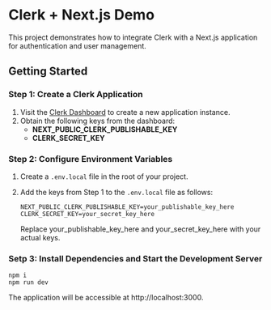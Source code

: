 # Clerk + Next.js Demo

This project demonstrates how to integrate Clerk with a Next.js application for authentication and user management.

## Getting Started

### Step 1: Create a Clerk Application

1. Visit the [Clerk Dashboard](https://dashboard.clerk.com/apps) to create a new application instance.
2. Obtain the following keys from the dashboard:
   - **NEXT_PUBLIC_CLERK_PUBLISHABLE_KEY**
   - **CLERK_SECRET_KEY**

### Step 2: Configure Environment Variables

1. Create a `.env.local` file in the root of your project.
2. Add the keys from Step 1 to the `.env.local` file as follows:

   ```env
   NEXT_PUBLIC_CLERK_PUBLISHABLE_KEY=your_publishable_key_here
   CLERK_SECRET_KEY=your_secret_key_here
   ```

   Replace your_publishable_key_here and your_secret_key_here with your actual keys.

### Setp 3: Install Dependencies and Start the Development Server

```shell
npm i
npm run dev
```

The application will be accessible at http://localhost:3000.

